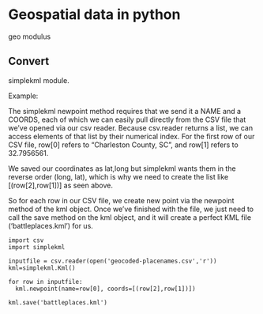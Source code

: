 Geospatial data in python
=============
geo modulus


Convert
----------------

simplekml module.

Example:

The simplekml newpoint method requires that we send it a NAME and a COORDS, each of which we can easily pull directly from the CSV file that we’ve opened via our csv reader. Because csv.reader returns a list, we can access elements of that list by their numerical index. For the first row of our CSV file, row[0] refers to “Charleston County, SC”, and row[1] refers to 32.7956561.

We saved our coordinates as lat,long but simplekml wants them in the reverse order (long, lat), which is why we need to create the list like [(row[2],row[1])] as seen above.

So for each row in our CSV file, we create new point via the newpoint method of the kml object. Once we’ve finished with the file, we just need to call the save method on the kml object, and it will create a perfect KML file (‘battleplaces.kml’) for us.
```
import csv
import simplekml

inputfile = csv.reader(open('geocoded-placenames.csv','r'))
kml=simplekml.Kml()

for row in inputfile:
  kml.newpoint(name=row[0], coords=[(row[2],row[1])])

kml.save('battleplaces.kml')
```

